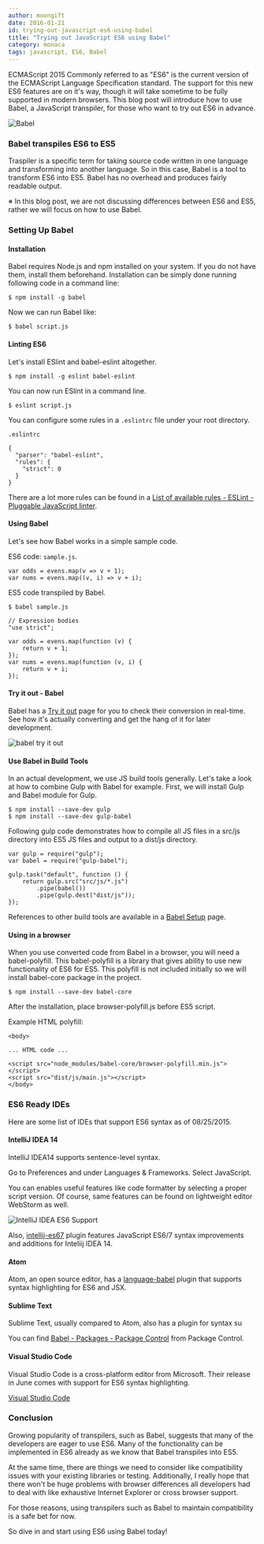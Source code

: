 ```yaml
---
author: moongift
date: 2016-01-21
id: trying-out-javascript-es6-using-babel
title: "Trying out JavaScript ES6 using Babel"
category: monaca
tags: javascript, ES6, Babel
---
```


ECMAScript 2015 Commonly referred to as "ES6" is the current version of the ECMAScript Language Specification standard.
The support for this new ES6 features are on it's way, though it will take sometime to be fully supported in modern browsers.
This blog post will introduce how to use Babel, a JavaScript transpiler, for those who want to try out ES6 in advance.

<!-- more -->

![Babel](/blog/content/images/2016/Jan/babel.png)

### Babel transpiles ES6 to ES5

Traspiler is a specific term for taking source code written in one language and transforming into another language.
So in this case, Babel is a tool to transform ES6 into ES5.
Babel has no overhead and produces fairly readable output.

※ In this blog post, we are not discussing differences between ES6 and ES5, rather we will focus on how to use Babel.


### Setting Up Babel

#### Installation

Babel requires Node.js and npm installed on your system. If you do not have them, install them beforehand.
Installation can be simply done running following code in a command line:

```
$ npm install -g babel
```

Now we can run Babel like:

```
$ babel script.js
```

#### Linting ES6

Let's install ESlint and babel-eslint altogether.

```
$ npm install -g eslint babel-eslint
```

You can now run ESlint in a command line.

```
$ eslint script.js
```

You can configure some rules in a `.eslintrc` file under your root directory.

```
.eslintrc

{
  "parser": "babel-eslint",
  "rules": {
    "strict": 0
  }
}
```

There are a lot more rules can be found in a [List of available rules - ESLint - Pluggable JavaScript linter](http://eslint.org/docs/rules/).


#### Using Babel

Let's see how Babel works in a simple sample code.

ES6 code: `sample.js`.

```
var odds = evens.map(v => v + 1);
var nums = evens.map((v, i) => v + i);
```

ES5 code transpiled by Babel.

```
$ babel sample.js

// Expression bodies
"use strict";

var odds = evens.map(function (v) {
    return v + 1;
});
var nums = evens.map(function (v, i) {
    return v + i;
});
```

#### Try it out - Babel

Babel has a [Try it out](https://babeljs.io/repl/) page for you to check their conversion in real-time.
See how it's actually converting and get the hang of it for later development.

![babel try it out](/blog/content/images/2016/Jan/babel-try-it-out.png)


#### Use Babel in Build Tools

In an actual development, we use JS build tools generally.
Let's take a look at how to combine Gulp with Babel for example.
First, we will install Gulp and Babel module for Gulp.

```
$ npm install --save-dev gulp
$ npm install --save-dev gulp-babel
```

Following gulp code demonstrates how to compile all JS files in a src/js directory into ES5 JS files and output to a dist/js directory.

```
var gulp = require("gulp");
var babel = require("gulp-babel");

gulp.task("default", function () {
    return gulp.src("src/js/*.js")
        .pipe(babel())
        .pipe(gulp.dest("dist/js"));
});
```

References to other build tools are available in a [Babel Setup](https://babeljs.io/docs/setup/) page.


#### Using in a browser

When you use converted code from Babel in a browser, you will need a babel-polyfill. This babel-polyfill is a library that gives ability to use new functionality of ES6 for ES5.
This polyfill is not included initially so we will install babel-core package in the project.

```
$ npm install --save-dev babel-core
```

After the installation, place browser-polyfill.js before ES5 script.

Example HTML polyfill:

```
<body>

... HTML code ...

<script src="node_modules/babel-core/browser-polyfill.min.js"></script>
<script src="dist/js/main.js"></script>
</body>
```

### ES6 Ready IDEs

Here are some list of IDEs that support ES6 syntax as of 08/25/2015.


#### IntelliJ IDEA 14

IntelliJ IDEA14 supports sentence-level syntax.

Go to Preferences and under Languages & Frameworks. Select JavaScript.

You can enables useful features like code formatter by selecting a proper script version.
Of course, same features can be found on lightweight editor WebStorm as well.

![IntelliJ IDEA ES6 Support](/blog/content/images/2016/Jan/IDEA-ES6-support.png)

Also, [intellij-es67](https://github.com/casser/intellij-es67) plugin features JavaScript ES6/7 syntax improvements and additions for Inteliij IDEA 14.


#### Atom

Atom, an open source editor, has a [language-babel](https://atom.io/packages/language-babel) plugin that supports syntax highlighting for ES6 and JSX.


#### Sublime Text

Sublime Text, usually compared to Atom, also has a plugin for syntax su

You can find [Babel - Packages - Package Control](https://packagecontrol.io/packages/Babel) from Package Control.


#### Visual Studio Code

Visual Studio Code is a cross-platform editor from Microsoft.
Their release in June comes with support for ES6 syntax highlighting.

[Visual Studio Code](https://code.visualstudio.com/)


### Conclusion

Growing popularity of transpilers, such as Babel, suggests that many of the developers are eager to use ES6.
Many of the functionality can be implemented in ES6 already as we know that Babel transpiles into ES5.

At the same time, there are things we need to consider like compatibility issues with your existing libraries or testing.
Additionally, I really hope that there won't be huge problems with browser differences all developers had to deal with like exhaustive Internet Explorer or cross browser support.

For those reasons, using transpilers such as Babel to maintain compatibility is a safe bet for now.

So dive in and start using ES6 using Babel today!
